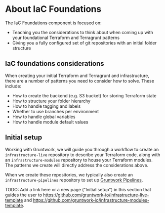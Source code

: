 # About IaC Foundations

The IaC Foundations component is focused on:

- Teaching you the considerations to think about when coming up with your foundational Terraform and Terragrunt patterns
- Giving you a fully configured set of git repositories with an initial folder structure

## IaC foundations considerations

When creating your initial Terraform and Terragrunt and infrastructure, there are a number of patterns you need to consider how to solve. These include:

- How to create the backend (e.g. S3 bucket) for storing Terraform state
- How to structure your folder hierarchy
- How to handle tagging and labels
- Whether to use branches per environment
- How to handle global variables
- How to handle module default values

## Initial setup

Working with Gruntwork, we will guide you through a workflow to create an `infrastructure-live` repository to describe your Terraform code, along with an `infrastructure-modules` repository to house your Terraform modules. The patterns we create will directly address the considerations above.

When we create these repositories, we typically also create an `infrastructure-pipelines` repository to set up [Gruntwork Pipelines](../ci-cd/).

TODO: Add a link here or a new page ("Initial setup") in this section that guides the user to https://github.com/gruntwork-io/infrastructure-live-template and https://github.com/gruntwork-io/infrastructure-modules-template.
